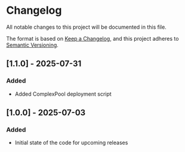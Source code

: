 # Changelog

All notable changes to this project will be documented in this file.

The format is based on [Keep a Changelog](https://keepachangelog.com/en/1.1.0/),
and this project adheres to [Semantic Versioning](https://semver.org/spec/v2.0.0.html).

## [1.1.0] - 2025-07-31

### Added

- Added ComplexPool deployment script

## [1.0.0] - 2025-07-03

### Added

- Initial state of the code for upcoming releases